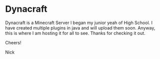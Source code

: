 Dynacraft
===================

Dynacraft is a Minecraft Server I began my junior yeah of High School. I have created multiple plugins in java and will upload them soon. Anyway, this is where I am hosting it for all to see. Thanks for checking it out.

Cheers!

Nick
